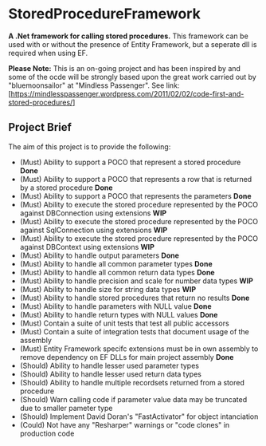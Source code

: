 # StoredProcedureFramework #
**A .Net framework for calling stored procedures.**
This framework can be used with or without the presence of Entity Framework, but a seperate dll is required when using EF.

**Please Note:**
This is an on-going project and has been inspired by and some of the ocde will be strongly based upon the great work carried out by "bluemoonsailor" at "Mindless Passenger". 
See link: [https://mindlesspassenger.wordpress.com/2011/02/02/code-first-and-stored-procedures/]

## Project Brief ##
The aim of this project is to provide the following:
* (Must) Ability to support a POCO that represent a stored procedure **Done**
* (Must) Ability to support a POCO that represents a row that is returned by a stored procedure **Done**
* (Must) Ability to support a POCO that represents the parameters **Done**
* (Must) Ability to execute the stored procedure represented by the POCO against DBConnection using extensions **WIP**
* (Must) Ability to execute the stored procedure represented by the POCO against SqlConnection using extensions **WIP**
* (Must) Ability to execute the stored procedure represented by the POCO against DBContext using extensions **WIP**
* (Must) Ability to handle output parameters **Done**
* (Must) Ability to handle all common parameter types **Done**
* (Must) Ability to handle all common return data types **Done**
* (Must) Ability to handle precision and scale for number data types **WIP**
* (Must) Ability to handle size for string data types **WIP**
* (Must) Ability to handle stored procedures that return no results **Done**
* (Must) Ability to handle parameters with NULL value **Done**
* (Must) Ability to handle return types with NULL values **Done**
* (Must) Contain a suite of unit tests that test all public accessors
* (Must) Contain a suite of integration tests that document usage of the assembly
* (Must) Entity Framework specifc extensions must be in own assembly to remove dependency on EF DLLs for main project assembly **Done**
* (Should) Ability to handle lesser used parameter types
* (Should) Ability to handle lesser used return data types
* (Should) Ability to handle multiple recordsets returned from a stored procedure
* (Should) Warn calling code if parameter value data may be truncated due to smaller pameter type
* (Should) Implement David Doran's "FastActivator" for object intanciation
* (Could) Not have any "Resharper" warnings or "code clones" in production code
